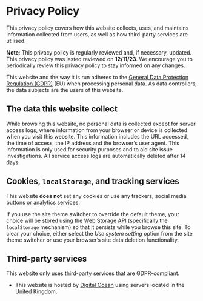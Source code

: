 <!---
  # Copyright (C) Damien Dart, <damiendart@pobox.com>.
  # This file is distributed under the MIT licence. For more
  # information, please refer to the accompanying "LICENCE" file.

  description: "View the privacy policy for Damien Dart's personal site."
  twigTemplate: '.templates/base-markdown.html.twig'
--->

Privacy Policy
==============

This privacy policy covers how this website collects, uses, and
maintains information collected from users, as well as how third-party
services are utilised.

**Note**: This privacy policy is regularly reviewed and, if necessary,
updated. This privacy policy was lasted reviewed on **12/11/23**. We
encourage you to periodically review this privacy policy to stay
informed on any changes.

This website and the way it is run adheres to the [General Data
Protection Regulation (GDPR)][] (EU) when processing personal data. As
data controllers, the data subjects are the users of this website.

  [General Data Protection Regulation (GDPR)]: <https://ico.org.uk/for-organisations/guide-to-the-general-data-protection-regulation-gdpr/>


## The data this website collect

While browsing this website, no personal data is collected except for
server access logs, where information from your browser or device is
collected when you visit this website. This information includes the URL
accessed, the time of access, the IP address and the browser’s user
agent. This information is only used for security purposes and to aid
site issue investigations. All service access logs are automatically
deleted after 14 days.


## Cookies, `localStorage`, and tracking services

This website **does not** set any cookies or use any trackers, social
media buttons or analytics services.

If you use the site theme switcher to override the default theme, your
choice will be stored using the [Web Storage API][] (specifically the
`localStorage` mechanism) so that it persists while you browse this
site. To clear your choice, either select the *Use system setting*
option from the site theme switcher or use your browser’s site data
deletion functionality.

  [Web Storage API]: <https://developer.mozilla.org/en-US/docs/Web/API/Web_Storage_API>


## Third-party services

This website only uses third-party services that are GDPR-compliant.

- This website is hosted by [Digital Ocean][] using servers located in
  the United Kingdom.

  [Digital Ocean]: <https://www.digitalocean.com/security/gdpr/>
